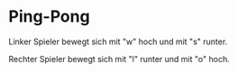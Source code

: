 # Ping-Pong

Linker Spieler bewegt sich mit "w" hoch und mit "s" runter.

Rechter Spieler bewegt sich mit "l" runter und mit "o" hoch. 

